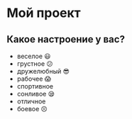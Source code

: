 # Мой проект

## Какое настроение у вас?
* веселое :smiley:
* грустное :confused:
* дружелюбный :sunglasses:
* рабочее :scream:
* спортивное
* сонливое :sleepy:
* отличное 
* боевое :persevere:
